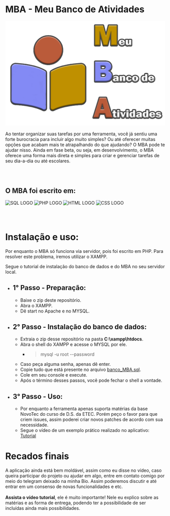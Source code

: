 # MBA - Meu Banco de Atividades

![Logo MBA](assets/logoMBA.png)

 Ao tentar organizar suas tarefas por uma ferramenta, você já sentiu uma forte burocracia para incluir algo muito simples? Ou até oferecer muitas opções que acabam mais te atrapalhando do que ajudando? O MBA pode te ajudar nisso. Ainda em fase beta, ou seja, em desenvolvimento, o MBA oferece uma forma mais direta e simples para criar e gerenciar tarefas de seu dia-a-dia ou até escolares.



### <br>
## O MBA foi escrito em:
 ![SQL LOGO](https://img.icons8.com/ios/452/mysql-logo.png)
 ![PHP LOGO](https://img.icons8.com/ios/452/php-logo.png)
 ![HTML LOGO](https://img.icons8.com/ios/452/html-5.png)
 ![CSS LOGO](https://img.icons8.com/ios/452/css3.png)
### <br>
# Instalação e uso:

Por enquanto o MBA só funciona via servidor, pois foi escrito em PHP. 
Para resolver este problema, iremos utilizar o XAMPP.

Segue o tutorial de instalação do banco de dados e do MBA no seu servidor local.

- ## 1° Passo - Preparação:
    - Baixe o zip deste repositório.
    - Abra o XAMPP.
    - Dê start no Apache e no MYSQL.
- ## 2° Passo - Instalação do banco de dados:
    - Extraia o zip desse repositório na pasta __C:\xampp\htdocs__.
    - Abra o shell do XAMPP e acesse o MYSQL por ele.
        - > mysql -u root --password
    - Caso peça alguma senha, apenas dê enter.
    - Copie tudo que está presente no arquivo [banco_MBA.sql](banco_MBA.sql).
    - Cole em seu console e execute.
    - Após o término desses passos, você pode fechar o shell a vontade.
- ## 3° Passo - Uso:
    - Por enquanto a ferramenta apenas suporta matérias da base NovoTec do curso de D.S. da ETEC. Porém peço o favor para que criem issues, assim poderei criar novos patches de acordo com sua necessidade.
    - Segue o vídeo de um exemplo prático realizado no aplicativo: [Tutorial](https://www.youtube.com/watch?v=SFG1XuRsE2U)


# Recados finais
A aplicação ainda está bem moldável, assim como eu disse no vídeo, caso queira participar do projeto ou ajudar em algo, entre em contato comigo por meio do telegram deixado na minha Bio. Assim poderemos discutir e até entrar em um consenso de novas funcionalidades e etc.
<br>
<br>
__Assista o vídeo tutorial__, ele é muito importante! Nele eu explico sobre as matérias e as forma de entrega, podendo ter a possibilidade de ser incluídas ainda mais possibilidades.




